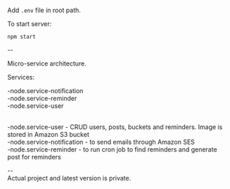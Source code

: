 
Add `.env` file in root path.

To start server:

`npm start`

--

Micro-service architecture.

Services:

-node.service-notification </br>
-node.service-reminder </br>
-node.service-user </br>

</br>
-node.service-user - CRUD users, posts, buckets and reminders. Image is stored in Amazon S3 bucket </br>
-node.service-notification - to send emails through Amazon SES </br>
-node.service-reminder - to run cron job to find reminders and generate post for reminders </br>

--</br>
Actual project and latest version is private.
